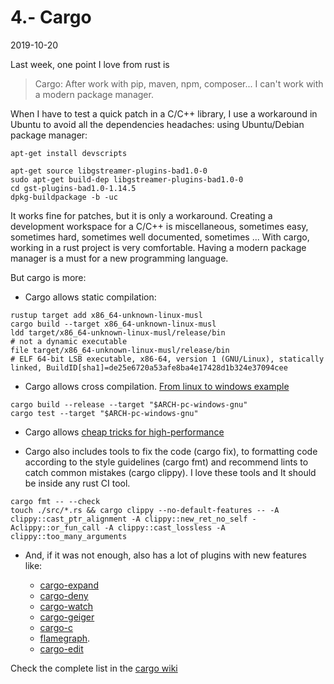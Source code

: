# 4.- Cargo
2019-10-20

Last week, one point I love from rust is

> Cargo: After work with pip, maven, npm, composer... I can't work with a modern package manager.

When I have to test a quick patch in a C/C++ library, I use a workaround in Ubuntu to avoid all the dependencies headaches: using Ubuntu/Debian package manager:

```
apt-get install devscripts

apt-get source libgstreamer-plugins-bad1.0-0
sudo apt-get build-dep libgstreamer-plugins-bad1.0-0
cd gst-plugins-bad1.0-1.14.5
dpkg-buildpackage -b -uc
```

It works fine for patches, but it is only a workaround. Creating a development workspace for a C/C++ is miscellaneous, sometimes easy, sometimes hard, sometimes well documented, sometimes ... With cargo, working in a rust project is very comfortable. Having a modern package manager is a must for a new programming language.

But cargo is more:

* Cargo allows static compilation:

```
rustup target add x86_64-unknown-linux-musl
cargo build --target x86_64-unknown-linux-musl
ldd target/x86_64-unknown-linux-musl/release/bin
# not a dynamic executable
file target/x86_64-unknown-linux-musl/release/bin
# ELF 64-bit LSB executable, x86-64, version 1 (GNU/Linux), statically linked, BuildID[sha1]=de25e6720a53afe8ba4e17428d1b324e37094cee
```

* Cargo allows cross compilation. [From linux to windows example](https://stackoverflow.com/questions/31492799/cross-compile-a-rust-application-from-linux-to-windows)

```
cargo build --release --target "$ARCH-pc-windows-gnu"
cargo test --target "$ARCH-pc-windows-gnu"
```

* Cargo allows [cheap tricks for high-performance](https://deterministic.space/high-performance-rust.html)

* Cargo also includes tools to fix the code (cargo fix), to formatting code according to the style guidelines (cargo fmt) and recommend lints to catch common mistakes (cargo clippy). I love these tools and It should be inside any rust CI tool.

```
cargo fmt -- --check
touch ./src/*.rs && cargo clippy --no-default-features -- -A clippy::cast_ptr_alignment -A clippy::new_ret_no_self -Aclippy::or_fun_call -A clippy::cast_lossless -A clippy::too_many_arguments
```


* And, if it was not enough, also has a lot of plugins with new features like:

  * [cargo-expand](https://github.com/dtolnay/cargo-expand)
  * [cargo-deny](https://github.com/EmbarkStudios/cargo-deny)
  * [cargo-watch](https://github.com/passcod/cargo-watch)
  * [cargo-geiger](https://github.com/anderejd/cargo-geiger)
  * [cargo-c](https://github.com/lu-zero/cargo-c)
  * [flamegraph](https://github.com/flamegraph-rs/flamegraph).
  * [cargo-edit](https://github.com/killercup/cargo-edit)

Check the complete list in the [cargo wiki](https://github.com/rust-lang/cargo/wiki/Third-party-cargo-subcommands)
